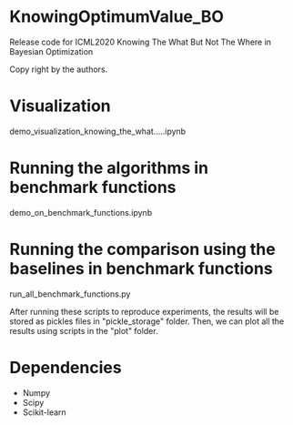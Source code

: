 # KnowingOptimumValue_BO
Release code for ICML2020 Knowing The What But Not The Where in Bayesian Optimization

Copy right by the authors.


# Visualization
demo_visualization_knowing_the_what.....ipynb

# Running the algorithms in benchmark functions
demo_on_benchmark_functions.ipynb

# Running the comparison using the baselines in benchmark functions
run_all_benchmark_functions.py


After running these scripts to reproduce experiments, the results will be stored as pickles files in "pickle_storage" folder.
Then, we can plot all the results using scripts in the "plot" folder.

# Dependencies
* Numpy
* Scipy
* Scikit-learn
